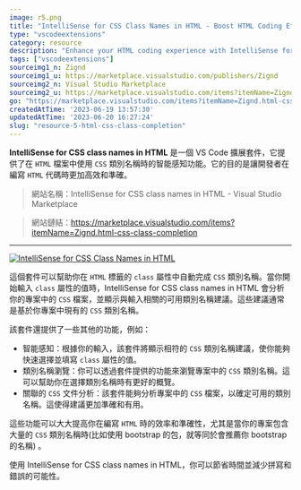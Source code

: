 ```yaml
---
image: r5.png
title: "IntelliSense for CSS Class Names in HTML - Boost HTML Coding Efficiency!"
type: "vscodeextensions"
category: resource
description: "Enhance your HTML coding experience with IntelliSense for CSS class names, enabling efficient class name suggestions in VS Code."
tags: ["vscodeextensions"]
sourceimg1_n: Zignd
sourceimg1_u: https://marketplace.visualstudio.com/publishers/Zignd
sourceimg2_n: Visual Studio Marketplace
sourceimg2_u: https://marketplace.visualstudio.com/items?itemName=Zignd.html-css-class-completion
go: "https://marketplace.visualstudio.com/items?itemName=Zignd.html-css-class-completion"
createdAtTime: '2023-06-19 13:57:30'
updatedAtTime: '2023-06-20 16:27:24'
slug: "resource-5-html-css-class-completion"
---
```

**IntelliSense for CSS class names in HTML** 是一個 VS Code 擴展套件，它提供了在 `HTML` 檔案中使用 `CSS` 類別名稱時的智能感知功能。它的目的是讓開發者在編寫 `HTML` 代碼時更加高效和準確。

> 網站名稱：IntelliSense for CSS class names in HTML - Visual Studio Marketplace

> 網站鏈結：https://marketplace.visualstudio.com/items?itemName=Zignd.html-css-class-completion

---

<a href="/blog/r5-1.gif" target="_blank">

![IntelliSense for CSS Class Names in HTML](/blog/r5-1.gif "IntelliSense for CSS Class Names in HTML")

</a>

這個套件可以幫助你在 `HTML` 標籤的 `class` 屬性中自動完成 `CSS` 類別名稱。當你開始輸入 `class` 屬性的值時，IntelliSense for CSS class names in HTML 會分析你的專案中的 `CSS` 檔案，並顯示與輸入相關的可用類別名稱建議。這些建議通常是基於你專案中現有的 `CSS` 類別名稱。

該套件還提供了一些其他的功能，例如：

- 智能感知：根據你的輸入，該套件將顯示相符的 `CSS` 類別名稱建議，使你能夠快速選擇並填寫 `class` 屬性的值。
- 類別名稱瀏覽：你可以透過套件提供的功能來瀏覽專案中的 `CSS` 類別名稱。這可以幫助你在選擇類別名稱時有更好的概覽。
- 關聯的 `CSS` 文件分析：該套件能夠分析專案中的 `CSS` 檔案，以確定可用的類別名稱。這使得建議更加準確和有用。

這些功能可以大大提高你在編寫 `HTML` 時的效率和準確性，尤其是當你的專案包含大量的 `CSS` 類別名稱時(比如使用 bootstrap 的包，就等同於會推薦你 bootstrap 的名稱) 。

使用 IntelliSense for CSS class names in HTML，你可以節省時間並減少拼寫和錯誤的可能性。
